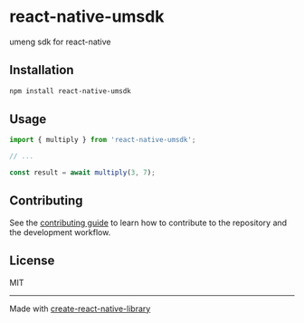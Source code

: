 # react-native-umsdk

umeng sdk for react-native

## Installation

```sh
npm install react-native-umsdk
```

## Usage

```js
import { multiply } from 'react-native-umsdk';

// ...

const result = await multiply(3, 7);
```

## Contributing

See the [contributing guide](CONTRIBUTING.md) to learn how to contribute to the repository and the development workflow.

## License

MIT

---

Made with [create-react-native-library](https://github.com/callstack/react-native-builder-bob)
